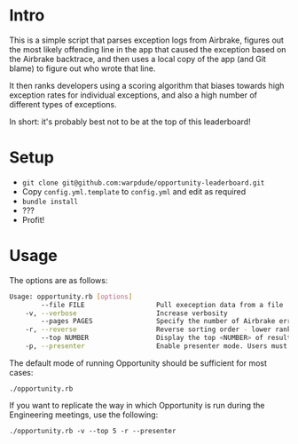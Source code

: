 # Intro
This is a simple script that parses exception logs from Airbrake, figures out the most likely offending line in the app that caused the exception based on the Airbrake backtrace, and then uses a local copy of the app (and Git blame) to figure out who wrote that line.

It then ranks developers using a scoring algorithm that biases towards high exception rates for individual exceptions, and also a high number of different types of exceptions.

In short: it's probably best not to be at the top of this leaderboard!

# Setup

  * `git clone git@github.com:warpdude/opportunity-leaderboard.git`
  * Copy `config.yml.template` to `config.yml` and edit as required
  * `bundle install`
  * ???
  * Profit!

# Usage 
The options are as follows:

```bash
Usage: opportunity.rb [options]
        --file FILE                  Pull exeception data from a file
    -v, --verbose                    Increase verbosity
        --pages PAGES                Specify the number of Airbrake error pages to parse (default: 2)
    -r, --reverse                    Reverse sorting order - lower rankings displayed first (default: off)
        --top NUMBER                 Display the top <NUMBER> of results (default: all)
    -p, --presenter                  Enable presenter mode. Users must hit a keyboard key between printing each item (default: off)
```

The default mode of running Opportunity should be sufficient for most cases:

    ./opportunity.rb

If you want to replicate the way in which Opportunity is run during the Engineering meetings, use the following:

    ./opportunity.rb -v --top 5 -r --presenter
